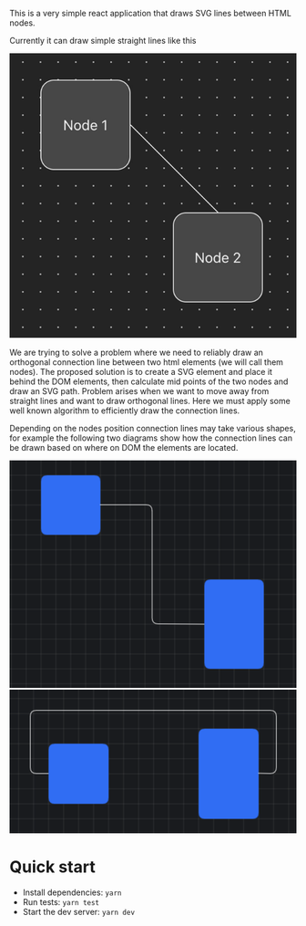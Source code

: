 This is a very simple react application that draws SVG lines between HTML nodes.

Currently it can draw simple straight lines like this

![](./docs/simple_line.jpg)

We are trying to solve a problem where we need to reliably draw an orthogonal connection line between two html elements (we will call them nodes). The proposed solution is to create a SVG element and place it behind the DOM elements, then calculate mid points of the two nodes and draw an SVG path. Problem arises when we want to move away from straight lines and want to draw orthogonal lines. Here we must apply some well known algorithm to efficiently draw the connection lines.

Depending on the nodes position connection lines may take various shapes, for example the following two diagrams show how the connection lines can be drawn based on where on DOM the elements are located.

![](./docs/orthogonal-line.png)
![](./docs/orthogonal-line-2.png)

# Quick start

- Install dependencies: `yarn`
- Run tests: `yarn test`
- Start the dev server: `yarn dev`
